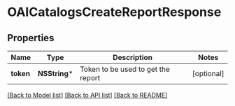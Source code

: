 # OAICatalogsCreateReportResponse

## Properties
Name | Type | Description | Notes
------------ | ------------- | ------------- | -------------
**token** | **NSString*** | Token to be used to get the report | [optional] 

[[Back to Model list]](../README.md#documentation-for-models) [[Back to API list]](../README.md#documentation-for-api-endpoints) [[Back to README]](../README.md)


